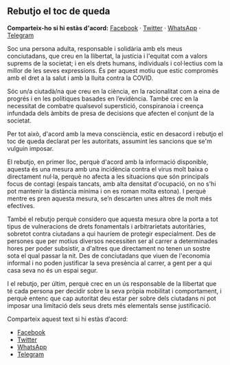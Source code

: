 ## Rebutjo el toc de queda

**Comparteix-ho si hi estàs d'acord:** [Facebook](https://facebook.com/sharer.php?display=popup&u=https%3A%2F%2Fnoaltocdequeda.github.io%2F) · [Twitter](https://twitter.com/intent/tweet?text=Rebutjo%20el%20toc%20de%20queda%20@govern&url=https%3A%2F%2Fnoaltocdequeda.github.io%2F) · [WhatsApp](https://wa.me/?text=https%3A%2F%2Fnoaltocdequeda.github.io%2F) · [Telegram](https://telegram.me/share/url?url=https%3A%2F%2Fnoaltocdequeda.github.io%2F)

Soc una persona adulta, responsable i solidària amb els meus conciutadans, que creu en la llibertat, la justícia i l'equitat com a valors suprems de la societat; i en els drets humans, individuals i col·lectius com la millor de les seves expressions. És per aquest motiu que estic compromès amb el dret a la salut i amb la lluita contra la COVID.

Sóc un/a ciutadà/na que creu en la ciència, en la racionalitat com a eina de progrés i en les polítiques basades en l’evidència. També crec en la necessitat de combatre qualsevol superstició, conspiranoia i creença infundada dels àmbits de presa de decisions que afecten el conjunt de la societat.

Per tot això, d'acord amb la meva consciència, estic en desacord i rebutjo el toc de queda declarat per les autoritats, assumint les sancions que se'm vulguin imposar.

El rebutjo, en primer lloc, perquè d'acord amb la informació disponible, aquesta és una mesura amb una incidència contra el virus molt baixa o directament nul·la, perquè no afecta a les situacions que són principals focus de contagi (espais tancats, amb alta densitat d'ocupació, on no s'hi pot mantenir la distància mínima i on es roman molta estona). I perquè mentre es pren aquesta mesura, se’n descarten unes altres de molt més efectives.

També el rebutjo perquè considero que aquesta mesura obre la porta a tot tipus de vulneracions de drets fonamentals i arbitrarietats autoritàries, sobretot contra ciutadans a qui hauríem de protegir especialment. Des de persones que per motius diversos necessiten ser al carrer a determinades hores per poder subsistir, a d'altres que directament no tenen un sostre sota el qual passar la nit. Des de conciutadans que viuen de l'economia informal i no poden justificar la seva presència al carrer, a gent per a qui casa seva no és un espai segur.

I el rebutjo, per últim, perquè crec en un ús responsable de la llibertat que té cada persona per decidir sobre la seva pròpia mobilitat i comportament, i perquè entenc que cap autoritat deu estar per sobre dels ciutadans ni pot imposar una limitació dels seus drets més elementals sense justificació.

Comparteix aquest text si hi estàs d’acord:

* [Facebook](https://facebook.com/sharer.php?display=popup&u=https%3A%2F%2Fnoaltocdequeda.github.io%2F)
* [Twitter](https://twitter.com/intent/tweet?text=Rebutjo%20el%20toc%20de%20queda%20@govern&url=https%3A%2F%2Fnoaltocdequeda.github.io%2F)
* [WhatsApp](https://wa.me/?text=https%3A%2F%2Fnoaltocdequeda.github.io%2F)
* [Telegram](https://telegram.me/share/url?url=https%3A%2F%2Fnoaltocdequeda.github.io%2F)
